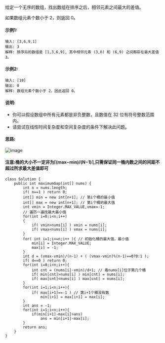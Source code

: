 给定一个无序的数组，找出数组在排序之后，相邻元素之间最大的差值。

如果数组元素个数小于 2，则返回 0。

#### 示例1:
```
输入: [3,6,9,1]
输出: 3
解释: 排序后的数组是 [1,3,6,9], 其中相邻元素 (3,6) 和 (6,9) 之间都存在最大差值 3。
```

#### 示例2:
```
输入: [10]
输出: 0
解释: 数组元素个数小于 2，因此返回 0。
```

#### 说明:
* 你可以假设数组中所有元素都是非负整数，且数值在 32 位有符号整数范围内。
* 请尝试在线性时间复杂度和空间复杂度的条件下解决此问题。

#### 思路:
![image](https://github.com/xiaohuanxiong3/my-leetcode_road/blob/main/images/164.PNG)

#### 注意:桶的大小不一定非为⌈(max−min)/(N−1)⌉,只需保证同一桶内数之间的间距不超过所求最大差值即可
```
class Solution {
    public int maximumGap(int[] nums) {
        int n = nums.length;
        if( n==1 ) return 0;
        int[] min = new int[n+1]; // 第i个桶的最小值
        int[] max = new int[n+1]; // 第i个桶的最大值
        int vmin = Integer.MAX_VALUE,vmax=-1;
        // 遍历一遍找最大最小值
        for(int i=0;i<n;i++)
        {
            if( vmin>nums[i] ) vmin = nums[i];
            if( vmax<nums[i] ) vmax = nums[i];
        }
        for( int i=1;i<=n;i++ ){ // 初始化桶的最大值，最小值
            min[i] = Integer.MAX_VALUE;
            max[i] = -1;
        }
        int d = (vmax-vmin)/(n-1) + ( (vmax-vmin)%(n-1)==0?0:1 );
        if( d==0 ) return 0;
        for(int i=0;i<n;i++){
            int cnt = (nums[i]-vmin)/d+1; // 看nums[i]位于第几个桶
            if( min[cnt]>nums[i] ) min[cnt] = nums[i];
            if( max[cnt]<nums[i] ) max[cnt] = nums[i];
        }
        for(int i=1;i<n;i++){
            if( max[i+1]==-1 ) // 第i+1个桶没有数
                min[i+1] = max[i+1] = max[i];
        }
        int ans = -1;
        for(int i=1;i<n;i++){
            if(min[i+1]-max[i]>ans)
                ans = min[i+1]-max[i]; 
        }
        return ans;
    }
}
```
